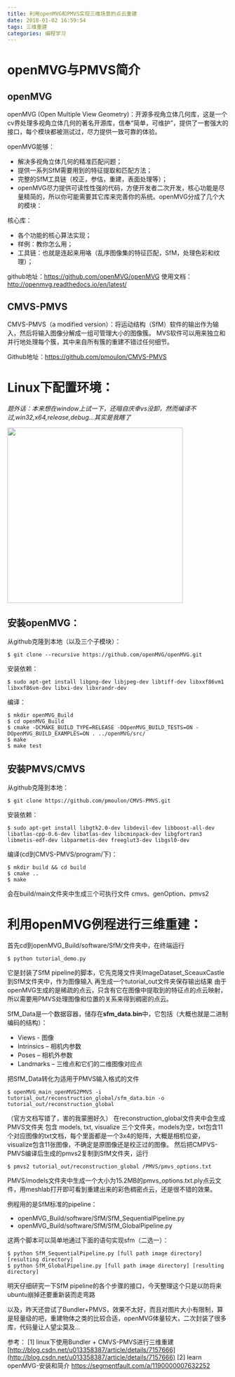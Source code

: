 ```yaml
---
title: 利用openMVG和PMVS实现三维场景的点云重建
date: 2018-01-02 16:59:54
tags: 三维重建
categories: 编程学习
---
```


# openMVG与PMVS简介

## openMVG 

openMVG (Open Multiple View Geometry)：开源多视角立体几何库，这是一个cv界处理多视角立体几何的著名开源库，信奉“简单，可维护”，提供了一套强大的接口，每个模块都被测试过，尽力提供一致可靠的体验。

openMVG能够：
-	解决多视角立体几何的精准匹配问题；
-	提供一系列SfM需要用到的特征提取和匹配方法；
-	完整的SfM工具链（校正，参估，重建，表面处理等）；
-	openMVG尽力提供可读性性强的代码，方便开发者二次开发，核心功能是尽量精简的，所以你可能需要其它库来完善你的系统。openMVG分成了几个大的模块：

核心库：
-	各个功能的核心算法实现；
-	样例：教你怎么用；
-	工具链：也就是连起来用咯（乱序图像集的特征匹配，SfM，处理色彩和纹理）；

github地址：https://github.com/openMVG/openMVG 
使用文档：http://openmvg.readthedocs.io/en/latest/ 
## CMVS-PMVS

CMVS-PMVS（a modified version）：将运动结构（SfM）软件的输出作为输入，然后将输入图像分解成一组可管理大小的图像簇。 MVS软件可以用来独立和并行地处理每个簇，其中来自所有簇的重建不错过任何细节。

Github地址：https://github.com/pmoulon/CMVS-PMVS 

# Linux下配置环境：

*题外话：本来想在window上试一下，还暗自庆幸vs没卸，然而编译不过,win32,x64,release,debug...其实是我瞎了*

<img src="/img/openMVG.bmp" width=400>

## 安装openMVG：

从github克隆到本地（以及三个子模块）：

	$ git clone --recursive https://github.com/openMVG/openMVG.git

安装依赖：

	$ sudo apt-get install libpng-dev libjpeg-dev libtiff-dev libxxf86vm1 libxxf86vm-dev libxi-dev libxrandr-dev
编译：

	$ mkdir openMVG_Build
	$ cd openMVG_Build
	$ cmake -DCMAKE_BUILD_TYPE=RELEASE -DOpenMVG_BUILD_TESTS=ON -DOpenMVG_BUILD_EXAMPLES=ON . ../openMVG/src/
	$ make
	$ make test

## 安装PMVS/CMVS

从github克隆到本地：

	$ git clone https://github.com/pmoulon/CMVS-PMVS.git

安装依赖：

	$ sudo apt-get install libgtk2.0-dev libdevil-dev libboost-all-dev libatlas-cpp-0.6-dev libatlas-dev libcminpack-dev libgfortran3 libmetis-edf-dev libparmetis-dev freeglut3-dev libgsl0-dev

编译(cd到CMVS-PMVS/program/下)：

	$ mkdir build && cd build
	$ cmake ..
	$ make

会在build/main文件夹中生成三个可执行文件 cmvs、genOption、pmvs2

# 利用openMVG例程进行三维重建：

首先cd到openMVG_Build/software/SfM/文件夹中，在终端运行

	$ python tutorial_demo.py

它是封装了SfM pipeline的脚本，它先克隆文件夹ImageDataset_SceauxCastle到SfM文件夹中，作为图像输入
再生成一个tutorial_out文件夹保存输出结果
由于openMVG生成的是稀疏的点云，只含有它在图像中提取到的特征点的点云映射，所以需要用PMVS处理图像和位置的关系来得到稠密的点云。

SfM_Data是一个数据容器，储存在**sfm_data.bin**中，它包括（大概也就是二进制编码的结构）：

-	Views - 图像
-	Intrinsics – 相机内参数
-	Poses – 相机外参数
-	Landmarks – 三维点和它们的二维图像对应点

把SfM_Data转化为适用于PMVS输入格式的文件

	$ openMVG_main_openMVG2PMVS -i tutorial_out/reconstruction_global/sfm_data.bin -o tutorial_out/reconstruction_global

（官方文档写错了，害的我蒙圈好久）
在reconstruction_global文件夹中会生成PMVS文件夹
包含 models, txt, visualize 三个文件夹，models为空，txt包含11个对应图像的txt文档，每个里面都是一个3x4的矩阵，大概是相机位姿，visualize包含11张图像，不确定是原图像还是校正过的图像。
然后把CMPVS-PMVS编译后生成的pmvs2复制到SfM文件夹，运行

	$ pmvs2 tutorial_out/reconstruction_global /PMVS/pmvs_options.txt

PMVS/models文件夹中生成一个大小为15.2MB的pmvs_options.txt.ply点云文件，用meshlab打开即可看到重建出来的彩色稠密点云，还是很不错的效果。

例程用的是SfM标准的pipeline：
-	openMVG_Build/software/SfM/SfM_SequentialPipeline.py
-	openMVG_Build/software/SfM/SfM_GlobalPipeline.py

这两个脚本可以简单地通过下面的语句实现sfm（二选一）：

	$ python SfM_SequentialPipeline.py [full path image directory] [resulting directory]
	$ python SfM_GlobalPipeline.py [full path image directory] [resulting directory]

明天仔细研究一下SfM pipeline的各个步骤的接口，今天整理这个只是以防将来ubuntu崩掉还要重新装而走弯路

以及，昨天还尝试了Bundler+PMVS，效果不太好，而且对图片大小有限制，算是轻量级的吧，重建物体之类的比较合适，openMVG体量较大，二次封装了很多库，代码量让人望尘莫及...

参考：
[1] linux下使用Bundler + CMVS-PMVS进行三维重建 [http://blog.csdn.net/u013358387/article/details/7157666](http://blog.csdn.net/u013358387/article/details/7157666) 
[2] learn openMVG-安装和简介 [https://segmentfault.com/a/1190000007632252 ](https://segmentfault.com/a/1190000007632252 )
